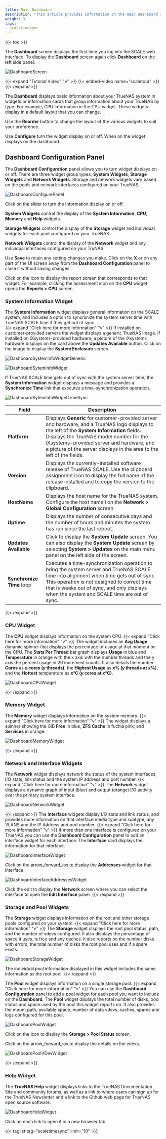 ```yaml
---
title: Main Dashboard
description: "This article provides information on the main Dashboard information cards (widgets) and includes basic instructions on synchronizing system server and SCALE time, and customizing the display by moving, adding, or removing the widgets."
weight: 3
tags:
- scaletimesync
---
```


{{< toc >}}

The **Dashboard** screen displays the first time you log into the SCALE web interface. 
To display the **Dashboard** screen again click **Dashboard** on the left side panel. 

![DashboardScreen](/images/SCALE/22.02/DashboardScreen.png "TrueNAS SCALE Dashboard")

{{< expand "Tutorial Video" "v" >}}
{{< embed-video name="scaletour" >}}
{{< /expand >}}

The **Dashboard** displays basic information about your TrueNAS system in widgets or information cards that group information about your TrueNAS by type. For example, CPU information in the CPU widget. 
These widgets display in a default layout that you can change.

Use the **Reorder** button to change the layout of the various widgets to suit your preference.

Use **Configure** turn the widget display on or off. When on the widget displays on the dashboard.

## Dashboard Configuration Panel

The **Dashboard Configuration** panel allows you to turn widget displays on or off. 
There are three widget group types, **System Widgets**, **Storage Widgets** and **Network Widgets**. 
Storage and network widgets vary based on the pools and network interfaces configured on your TrueNAS. 

![DashboardConfigurePanel](/images/SCALE/22.02/DashboardConfigurePanel.png "Dashboard Configuration Panel")

Click on the slider to turn the information display on or off.

**System Widgets** control the display of the **System Information**, **CPU**, **Memory** and **Help** widgets.

**Storage Widgets** control the display of the **Storage** widget and individual widgets for each pool configured on your TrueNAS.

**Network Widgets** control the display of the **Network** widget and any individual interfaces configured on your TruNAS.

Use **Save** to retain any setting changes you make. Click on the **X** or on any part of the UI screen away from the **Dashboard Configuration** panel to close it without saving changes.

Click on the <span class="iconify" data-icon="ic:baseline-assessment"></span> icon to display the report screen that corresponds to that widget. For example, clicking the <span class="material-icons-outlined">assessment</span> icon on the **CPU** widget opens the **Reports > CPU** screen. 

### System Information Widget
The **System Information** widget displays general information on the SCALE system, and includes a option to syncronize the system server time with TrueNAS SCALE time if they get out of sync.   
{{< expand "Click here for more information" "v" >}}
If installed on customer-provided servers the widget displays a generic TrueNAS image. 
If installed on iXsystems-provided hardware, a picture of the iXsystems hardware displays on the card above the **Updates Available** button. Click on the image to display the **System Enclosure** screen.

![DashboardSystemInfoWidgetGeneric](/images/SCALE/22.02/DashboardSystemInfoWidgetGeneric.png "System Information Widget Generic Hardware")

![DashboardSytemInfoWidget](/images/SCALE/22.02/DashboardSytemInfoWidget.png "System Information Widget for iXsystems Hardware")

If TrueNAS SCALE time gets out of sync with the system server time, the **System Information** widget displays a message and provides a **Synchronize Time** link that executes a time-synchronization operation.

![DashboardSytemInfoWidgetTimeSync](/images/SCALE/22.12/DashboardSytemInfoWidgetTimeSync.png "System Information Widget with Time Sync")

| Field | Description |
|-------|-------------|
| **Platform** | Displays **Generic** for customer-provided server and hardware, and a TrueNAS logo displays to the left of the **System Information** fields. <br> Displays the TrueNAS model number for the iXsystems-provided server and hardware, and a picture of the server displays in the area to the left of the fields. |
| **Version** | Displays the currently-installed software release of TrueNAS SCALE. Use the clipboard <span class="material-icons-outlined">assignment</span> icon to display the full name of the release installed and to copy the version to the clipboard. |
| **HostName** | Displays the host name for the TrueNAS system. Configure the host name i on the **Network > Global Configuration** screen. |
| **Uptime** | Displays the number of consecutive days and the number of hours and minutes the system has run since the last reboot. |
| **Updates Available** | Click to display the **System Update** screen. You can also display the **System Update** screen by selecting **System > Updates** on the main menu panel on the left side of the screen. |
| **Synchronize Time** <span class="material-icons">loop</span> | Executes a time-synchronization operation to bring the system server and TrueNAS SCALE time into alignment when time gets out of sync. This operation is not designed to correct time that is weeks out of sync, and only displays when the system and SCALE time are out of sync. |
{{< /expand >}}

### CPU Widget
The **CPU** widget displays information on the system CPU. 
{{< expand "Click here for more information" "v" >}}
The widget includes an **Avg Usage** dynamic spinner that displays the percentage of usage at that moment on the CPU. 
The **Stats Per Thread** bar graph displays **Usage** in blue and **Temperature** in orange with the x axis with the number threads and the y axis the percent usage in 20 increment counts. 
It also details the number **Cores** as ***x* cores (*y* threads)**, the **Highest Usage** as ***x*% (*y* threads at *x*%)**, and the **Hottest** temperature as ***x*&deg;C (*y* cores at *x*&deg;C)**.

![DashboardCPUWidget](/images/SCALE/22.02/DashboardCPUWidget.png "Dashboard CPU Widget")

{{< /expand >}}

### Memory Widget
The **Memory** widget displays information on the system memory. 
{{< expand "Click here for more information" "v" >}}
The widget displays a spinner showing the GiB **Free** in blue, **ZFS Cache** in fuchia pink, and **Services** in orange. 

![DashboardMemoryWidget](/images/SCALE/22.02/DashboardMemoryWidget.png "Dashboard Memory Widget")

{{< /expand >}}

### Network and Interface Widgets
The **Network** widget displays network the status of the system interfaces, I/O stats, link status and the system IP address and port number.
{{< expand "Click here for more information" "v" >}}
The **Network** widget displays a dynamic graph of input (blue) and output (orange) I/O activity over the primary system interface. 

![DashboardNetworkWidget](/images/SCALE/22.02/DashboardNetworkWidget.png "Dashboard Network Widget")

{{< /expand >}}
The **Interface** widgets display I/O stats and link status, and provides more information on that interface media type and subtype, any VLANS and the IP Address and port number.
{{< expand "Click here for more information" "v" >}}
If more than one interface is configured on your TrueNAS you can use the **Dashboard Configuration** panel to add an interface widget for each interface. The **Interface** card displays the information for that interface.

![DashboardInterfaceWidget](/images/SCALE/22.02/DashboardInterfaceWidget.png "Dashboard Interface Widget")

Click on the <span class="material-icons-outlined">arrow_forward_ios</span> to display the **Addresses** widget for that interface. 

![DashboardInterfaceAddressesWidget](/images/SCALE/22.02/DashboardInterfaceAddressesWidget.png "Dashboard Interface Addresses Widget")

Click the <span class="material-icons-outlined">edit</span> to display the **Network** screen where you can select the interface to open the **Edit Interface** panel.
{{< /expand >}}

### Storage and Pool Widgets
The **Storage** widget displays information on the root and other storage pools configured on your system.
{{< expand "Click here for more information" "v" >}}
The **Storage** widget displays the root pool status, path, and the number of vdevs configured. It also displays the percentage of space it uses, is free and any caches.
It also reports on the number disks with errors, the total number of disks the root pool uses and if a spare exists.

![DashboardStorageWidget](/images/SCALE/22.02/DashboardStorageWidget.png "Dashboard Storage Widget")

The individual pool information displayed in this widget includes the same information as the root pool.
{{< /expand >}}

The **Pool** widget displays information on a single storage pool. 
{{< expand "Click here for more information" "v" >}}
You can use the **Dashboard Configuration** panel to add a pool widget for each pool you want to include on the **Dashboard**.
The **Pool** widget displays the total number of disks, pool status and space used by the pool this widget reports on. 
It also provides the mount path, available space, number of data vdevs, caches, spares and logs configured for this pool.
 
![DashboardPoolWidget](/images/SCALE/22.02/DashboardPoolWidget.png "Dashboard Pool Widget")

Click on the <span class="iconify" data-icon="clarity:storage-solid"></span> icon to display the **Storage > Pool Status** screen.

Click on the <span class="material-icons-outlined">arrow_forward_ios</span> to display the details on the vdevs.

![DashboardPoolVDevWidget](/images/SCALE/22.02/DashboardPoolVDevWidget.png "Dashboard Pool Vdev Widget")

{{< /expand >}}

### Help Widget
The **TrueNAS Help** widget displays links to the TrueNAS Documentation Site and community forums, as well as a link to where users can sign up for the TrueNAS Newsletter and a link to the Github web page for TrueNAS open source software.

![DashboardHelpWidget](/images/SCALE/22.02/DashboardHelpWidget.png "Dashboard Help Widget")

Click on each link to open it in a new browser tab.

{{< taglist tag="scaletimesync" limit="10" >}}
